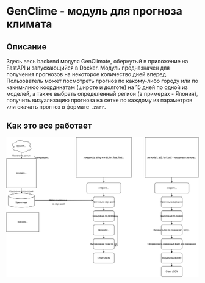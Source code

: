 # GenClime - модуль для прогноза климата

## Описание

Здесь весь backend модуля GenClimate, обернутый в приложение на FastAPI и запускающийся в Docker.
Модуль предназначен для получения прогнозов на некоторое количество дней вперед. Пользователь может посмотреть прогноз по какому-либо городу или по каким-лиюо координатам (широте и долготе) на 15 дней по одной из моделей, а также выбрать определенный регион (в примерах - Япония), получить визуализацию прогноза на сетке по каждому из параметров или скачать прогноз в формате `.zarr`.

## Как это все работает

![Архитектура](imgs/backend_scheme.svg)

